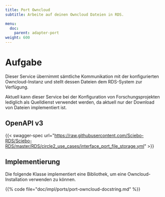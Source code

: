 ```yaml
---
title: Port Owncloud
subtitle: Arbeite auf deinen Owncloud Dateien in RDS.

menu:
  doc:
    parent: adapter-port
weight: 600
---
```


# Aufgabe

Dieser Service übernimmt sämtliche Kommunikation mit der konfigurierten Owncloud-Instanz und stellt dessen Dateien dem RDS-System zur Verfügung.

Aktuell kann dieser Service bei der Konfiguration von Forschungsprojekten lediglich als Quelldienst verwendet werden, da aktuell nur der Download von Dateien implementiert ist.

## OpenAPI v3

{{< swagger-spec url="https://raw.githubusercontent.com/Sciebo-RDS/Sciebo-RDS/master/RDS/circle2_use_cases/interface_port_file_storage.yml"  >}}

## Implementierung

Die folgende Klasse implementiert eine Bibliothek, um eine Owncloud-Installation verwenden zu können.

{{% code file="doc/impl/ports/port-owncloud-docstring.md" %}}